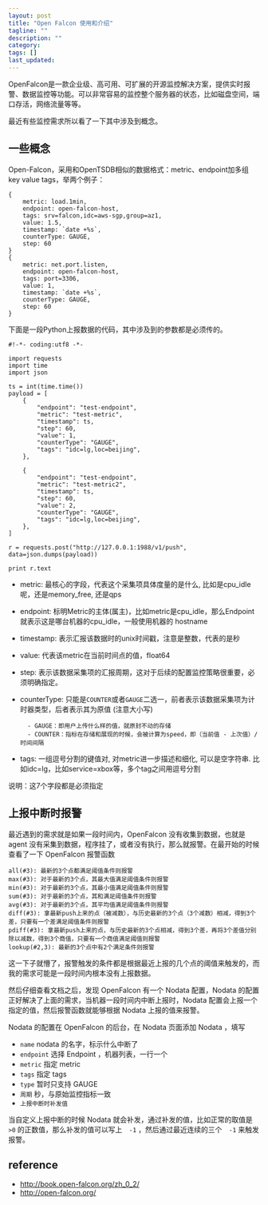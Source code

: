 ```yaml
---
layout: post
title: "Open Falcon 使用和介绍"
tagline: ""
description: ""
category: 
tags: []
last_updated: 
---
```


OpenFalcon是一款企业级、高可用、可扩展的开源监控解决方案，提供实时报警、数据监控等功能。可以非常容易的监控整个服务器的状态，比如磁盘空间，端口存活，网络流量等等。

最近有些监控需求所以看了一下其中涉及到概念。

## 一些概念
Open-Falcon，采用和OpenTSDB相似的数据格式：metric、endpoint加多组key value tags，举两个例子： 

    {
        metric: load.1min,
        endpoint: open-falcon-host,
        tags: srv=falcon,idc=aws-sgp,group=az1,
        value: 1.5,
        timestamp: `date +%s`,
        counterType: GAUGE,
        step: 60
    }
    {
        metric: net.port.listen,
        endpoint: open-falcon-host,
        tags: port=3306,
        value: 1,
        timestamp: `date +%s`,
        counterType: GAUGE,
        step: 60
    }

下面是一段Python上报数据的代码，其中涉及到的参数都是必须传的。

```
#!-*- coding:utf8 -*-

import requests
import time
import json

ts = int(time.time())
payload = [
    {
        "endpoint": "test-endpoint",
        "metric": "test-metric",
        "timestamp": ts,
        "step": 60,
        "value": 1,
        "counterType": "GAUGE",
        "tags": "idc=lg,loc=beijing",
    },

    {
        "endpoint": "test-endpoint",
        "metric": "test-metric2",
        "timestamp": ts,
        "step": 60,
        "value": 2,
        "counterType": "GAUGE",
        "tags": "idc=lg,loc=beijing",
    },
]

r = requests.post("http://127.0.0.1:1988/v1/push", data=json.dumps(payload))

print r.text
```

- metric: 最核心的字段，代表这个采集项具体度量的是什么, 比如是cpu_idle呢，还是memory_free, 还是qps
- endpoint: 标明Metric的主体(属主)，比如metric是cpu_idle，那么Endpoint就表示这是哪台机器的cpu_idle，一般使用机器的 hostname
- timestamp: 表示汇报该数据时的unix时间戳，注意是整数，代表的是秒
- value: 代表该metric在当前时间点的值，float64
- step: 表示该数据采集项的汇报周期，这对于后续的配置监控策略很重要，必须明确指定。
- counterType: 只能是`COUNTER`或者`GAUGE`二选一，前者表示该数据采集项为计时器类型，后者表示其为原值 (注意大小写)

        - GAUGE：即用户上传什么样的值，就原封不动的存储
        - COUNTER：指标在存储和展现的时候，会被计算为speed，即（当前值 - 上次值）/ 时间间隔

- tags: 一组逗号分割的键值对, 对metric进一步描述和细化, 可以是空字符串. 比如idc=lg，比如service=xbox等，多个tag之间用逗号分割

说明：这7个字段都是必须指定

## 上报中断时报警
最近遇到的需求就是如果一段时间内，OpenFalcon 没有收集到数据，也就是 agent 没有采集到数据，程序挂了，或者没有执行，那么就报警。在最开始的时候查看了一下 OpenFalcon 报警函数

    all(#3): 最新的3个点都满足阈值条件则报警
    max(#3): 对于最新的3个点，其最大值满足阈值条件则报警
    min(#3): 对于最新的3个点，其最小值满足阈值条件则报警
    sum(#3): 对于最新的3个点，其和满足阈值条件则报警
    avg(#3): 对于最新的3个点，其平均值满足阈值条件则报警
    diff(#3): 拿最新push上来的点（被减数），与历史最新的3个点（3个减数）相减，得到3个差，只要有一个差满足阈值条件则报警
    pdiff(#3): 拿最新push上来的点，与历史最新的3个点相减，得到3个差，再将3个差值分别除以减数，得到3个商值，只要有一个商值满足阈值则报警
    lookup(#2,3): 最新的3个点中有2个满足条件则报警

这一下子就懵了，报警触发的条件都是根据最近上报的几个点的阈值来触发的，而我的需求可能是一段时间内根本没有上报数据。

然后仔细查看文档之后，发现 OpenFalcon 有一个 Nodata 配置，Nodata 的配置正好解决了上面的需求，当机器一段时间内中断上报时，Nodata 配置会上报一个指定的值，然后报警函数就能够根据 Nodata 上报的值来报警。

Nodata 的配置在 OpenFalcon 的后台，在 Nodata 页面添加 Nodata ，填写

- `name` nodata 的名字，标示什么中断了
- `endpoint` 选择 Endpoint ，机器列表，一行一个
- `metric` 指定 metric
- `tags` 指定 tags
- `type` 暂时只支持 GAUGE
- `周期` 秒，与原始监控指标一致
- `上报中断时补发值`

当自定义上报中断的时候 Nodata 就会补发，通过补发的值，比如正常的取值是 `>0` 的正数值，那么补发的值可以写上　`-1` ，然后通过最近连续的三个　`-1` 来触发报警。

## reference

- <http://book.open-falcon.org/zh_0_2/>
- <http://open-falcon.org/>
